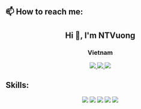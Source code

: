 ## 📫 How to reach me:
<h2 align="center">Hi 👋, I'm NTVuong</h2>
<p align="center">
  <h3 align="center">Vietnam</h3>
</p>
<p align="center">
  <a href="https://www.facebook.com/nguyentienvuong2604" alt="Facebook">
    <img src="https://img.icons8.com/fluent/48/000000/facebook-new.png" target="_blank" />
  </a> 
  <a href="https://github.com/NTVuong23" alt="Github">
    <img src="https://img.icons8.com/fluent/48/000000/github.png"/>
  </a>
  <a href="mailto: vuong20032604@gmail.com" alt="Email">
    <img src="https://img.icons8.com/fluent/48/000000/mailing.png"/>
  </a>
</p>

## Skills:
<p align="center">
  
  <img src="https://img.icons8.com/color/48/000000/microsoft-sql-server.png"/>
  <img src="https://img.icons8.com/color/48/000000/mysql-logo.png"/>
  <img src="https://img.icons8.com/color/48/000000/git.png"/>
  <img src="https://img.icons8.com/color/48/000000/github-2.png"/>
  <img src="https://img.icons8.com/color/48/000000/visual-studio-code-2019.png"/>
</p>



